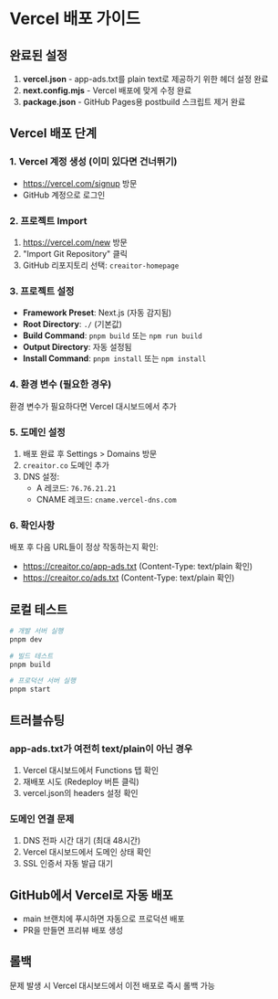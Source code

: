 # Vercel 배포 가이드

## 완료된 설정

1. **vercel.json** - app-ads.txt를 plain text로 제공하기 위한 헤더 설정 완료
2. **next.config.mjs** - Vercel 배포에 맞게 수정 완료
3. **package.json** - GitHub Pages용 postbuild 스크립트 제거 완료

## Vercel 배포 단계

### 1. Vercel 계정 생성 (이미 있다면 건너뛰기)
- https://vercel.com/signup 방문
- GitHub 계정으로 로그인

### 2. 프로젝트 Import
1. https://vercel.com/new 방문
2. "Import Git Repository" 클릭
3. GitHub 리포지토리 선택: `creaitor-homepage`

### 3. 프로젝트 설정
- **Framework Preset**: Next.js (자동 감지됨)
- **Root Directory**: `./` (기본값)
- **Build Command**: `pnpm build` 또는 `npm run build`
- **Output Directory**: 자동 설정됨
- **Install Command**: `pnpm install` 또는 `npm install`

### 4. 환경 변수 (필요한 경우)
환경 변수가 필요하다면 Vercel 대시보드에서 추가

### 5. 도메인 설정
1. 배포 완료 후 Settings > Domains 방문
2. `creaitor.co` 도메인 추가
3. DNS 설정:
   - A 레코드: `76.76.21.21`
   - CNAME 레코드: `cname.vercel-dns.com`

### 6. 확인사항
배포 후 다음 URL들이 정상 작동하는지 확인:
- https://creaitor.co/app-ads.txt (Content-Type: text/plain 확인)
- https://creaitor.co/ads.txt (Content-Type: text/plain 확인)

## 로컬 테스트
```bash
# 개발 서버 실행
pnpm dev

# 빌드 테스트
pnpm build

# 프로덕션 서버 실행
pnpm start
```

## 트러블슈팅

### app-ads.txt가 여전히 text/plain이 아닌 경우
1. Vercel 대시보드에서 Functions 탭 확인
2. 재배포 시도 (Redeploy 버튼 클릭)
3. vercel.json의 headers 설정 확인

### 도메인 연결 문제
1. DNS 전파 시간 대기 (최대 48시간)
2. Vercel 대시보드에서 도메인 상태 확인
3. SSL 인증서 자동 발급 대기

## GitHub에서 Vercel로 자동 배포
- main 브랜치에 푸시하면 자동으로 프로덕션 배포
- PR을 만들면 프리뷰 배포 생성

## 롤백
문제 발생 시 Vercel 대시보드에서 이전 배포로 즉시 롤백 가능